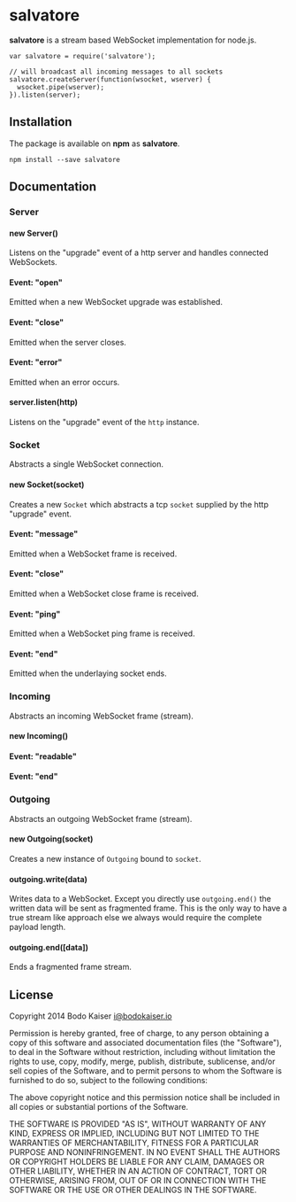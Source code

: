 # salvatore

**salvatore** is a stream based WebSocket implementation for node.js.

    var salvatore = require('salvatore');

    // will broadcast all incoming messages to all sockets
    salvatore.createServer(function(wsocket, wserver) {
      wsocket.pipe(wserver);
    }).listen(server);

## Installation

The package is available on **npm** as **salvatore**.

    npm install --save salvatore

## Documentation

### Server

#### new Server()

Listens on the "upgrade" event of a http server and handles connected
WebSockets.

#### Event: "open"

Emitted when a new WebSocket upgrade was established.

#### Event: "close"

Emitted when the server closes.

#### Event: "error"

Emitted when an error occurs.

#### server.listen(http)

Listens on the "upgrade" event of the `http` instance.

### Socket

Abstracts a single WebSocket connection.

#### new Socket(socket)

Creates a new `Socket` which abstracts a tcp `socket` supplied by the
http "upgrade" event.

#### Event: "message"

Emitted when a WebSocket frame is received.

#### Event: "close"

Emitted when a WebSocket close frame is received.

#### Event: "ping"

Emitted when a WebSocket ping frame is received.

#### Event: "end"

Emitted when the underlaying socket ends.

### Incoming

Abstracts an incoming WebSocket frame (stream).

#### new Incoming()

#### Event: "readable"

#### Event: "end"

### Outgoing

Abstracts an outgoing WebSocket frame (stream).

#### new Outgoing(socket)

Creates a new instance of `Outgoing` bound to `socket`.

#### outgoing.write(data)

Writes data to a WebSocket. Except you directly use `outgoing.end()` the
written data will be sent as fragmented frame. This is the only way to
have a true stream like approach else we always would require the
complete payload length.

#### outgoing.end([data])

Ends a fragmented frame stream.

## License

Copyright 2014 Bodo Kaiser <i@bodokaiser.io>

Permission is hereby granted, free of charge, to any person obtaining
a copy of this software and associated documentation files (the
"Software"), to deal in the Software without restriction, including
without limitation the rights to use, copy, modify, merge, publish,
distribute, sublicense, and/or sell copies of the Software, and to
permit persons to whom the Software is furnished to do so, subject to
the following conditions:

The above copyright notice and this permission notice shall be
included in all copies or substantial portions of the Software.

THE SOFTWARE IS PROVIDED "AS IS", WITHOUT WARRANTY OF ANY KIND,
EXPRESS OR IMPLIED, INCLUDING BUT NOT LIMITED TO THE WARRANTIES OF
MERCHANTABILITY, FITNESS FOR A PARTICULAR PURPOSE AND
NONINFRINGEMENT. IN NO EVENT SHALL THE AUTHORS OR COPYRIGHT HOLDERS BE
LIABLE FOR ANY CLAIM, DAMAGES OR OTHER LIABILITY, WHETHER IN AN ACTION
OF CONTRACT, TORT OR OTHERWISE, ARISING FROM, OUT OF OR IN CONNECTION
WITH THE SOFTWARE OR THE USE OR OTHER DEALINGS IN THE SOFTWARE.
